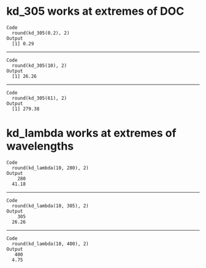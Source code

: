 # kd_305 works at extremes of DOC

    Code
      round(kd_305(0.2), 2)
    Output
      [1] 0.29

---

    Code
      round(kd_305(10), 2)
    Output
      [1] 26.26

---

    Code
      round(kd_305(61), 2)
    Output
      [1] 279.38

# kd_lambda works at extremes of wavelengths

    Code
      round(kd_lambda(10, 280), 2)
    Output
        280 
      41.18 

---

    Code
      round(kd_lambda(10, 305), 2)
    Output
        305 
      26.26 

---

    Code
      round(kd_lambda(10, 400), 2)
    Output
       400 
      4.75 

